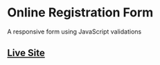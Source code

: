 # Online Registration Form
A responsive form using JavaScript validations

## [Live Site](http://eldritchwebdesign.com/online-registration-form)
